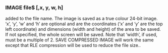 

### IMAGE file$ [,x, y, w, h]

added to the file name. The image is saved as a true colour 24-bit image. ‘x’, ‘y’, ‘w’ and ‘h’ are optional and are the coordinates (‘x’ and ‘y’ are the top left coordinate) and dimensions (width and height) of the area to be saved. If not specified, the whole screen will be saved. Note that ‘width’, if used, must be a multiple of 2. SAVE COMPRESSED IMAGE will work the same except that RLE compression will be used to reduce the file size..